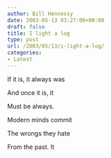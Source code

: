 ```yaml
---
author: Bill Hennessy
date: 2003-05-13 03:27:00+00:00
draft: false
title: I light a log
type: post
url: /2003/05/13/i-light-a-log/
categories:
- Latest
---
```


If it is, it always was




And once it is, it 




Must be always.




Modern minds commit




The wrongs they hate




From the past. It

